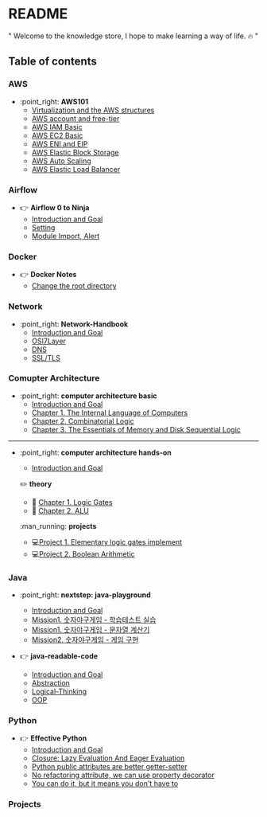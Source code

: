 # README

" Welcome to the knowledge store, I hope to make learning a way of life. :fire: "

## Table of contents

### AWS

* :point\_right: **AWS101**
  * [Virtualization and the AWS structures](aws/aws101/cloud_basic_vm.md)
  * [AWS account and free-tier](aws/aws101/account_freetier.md)
  * [AWS IAM Basic](aws/aws101/iam_basic.md)
  * [AWS EC2 Basic](aws/aws101/ec2/ec2_basic.md)
  * [AWS ENI and EIP](aws/aws101/ec2/eni_eip.md)
  * [AWS Elastic Block Storage](aws/aws101/ec2/ebs.md)
  * [AWS Auto Scaling](aws/aws101/ec2/autoscaling.md)
  * [AWS Elastic Load Balancer](aws/aws101/ec2/elb.md)


### Airflow

* :point_right: **Airflow 0 to Ninja**
  * [Introduction and Goal](airflow/ninja/README.md)
  * [Setting](airflow/ninja/tutorial.md)
  * [Module Import, Alert](airflow/ninja/basic.md)


### Docker

* :point_right: **Docker Notes**
  * [Change the root directory](docker/docker_story/change_root_directory.md)



### Network

* :point\_right: **Network-Handbook**
  * [Introduction and Goal](network/network-handbook/)
  * [OSI7Layer](network/network-handbook/osi7layer.md)
  * [DNS](network/network-handbook/dns.md)
  * [SSL/TLS](network/network-handbook/ssl_tls.md)

### Comupter Architecture

* :point\_right: **computer architecture basic**
  * [Introduction and Goal](comupter-architecture/computer-architecture-scratch/)
  * [Chapter 1. The Internal Language of Computers](comupter-architecture/computer-architecture-scratch/section1.md)
  * [Chapter 2. Combinatorial Logic](comupter-architecture/computer-architecture-scratch/section2.md)
  * [Chapter 3. The Essentials of Memory and Disk Sequential Logic](comupter-architecture/computer-architecture-scratch/section3.md)

***

*   :point\_right: **computer architecture hands-on**

    * [Introduction and Goal](comupter-architecture/computer-architecture-hands-on/)

    :pencil2: **theory**

    * :pencil: [Chapter 1. Logic Gates](comupter-architecture/computer-architecture-hands-on/chapter1.md)
    * :pencil: [Chapter 2. ALU](comupter-architecture/computer-architecture-hands-on/chapter2.md)

    :man\_running: **projects**

    * :computer:[Project 1. Elementary logic gates implement](comupter-architecture/computer-architecture-hands-on/project1.md)
    * :computer:[Project 2. Boolean Arithmetic](comupter-architecture/computer-architecture-hands-on/project2.md)

### Java

* :point\_right: **nextstep: java-playground**
  * [Introduction and Goal](java/nextstep:java-playground/)
  * [Mission1. 숫자야구게임 - 학습테스트 실습](java/nextstep:java-playground/mission1-1.md)
  * [Mission1. 숫자야구게임 - 문자열 계산기](java/nextstep:java-playground/mission1-2.md)
  * [Mission2. 숫자야구게임 - 게임 구현](java/nextstep:java-playground/mission2-1.md)


* :point_right: **java-readable-code**
  * [Introduction and Goal](java/readable-code/README.md)
  * [Abstraction](java/readable-code/abstract.md)
  * [Logical-Thinking](java/readable-code/logical_thinking.md)
  * [OOP](java/readable-code/oop.md)


### Python

* :point_right: **Effective Python**
  * [Introduction and Goal](python/better-python-code51/README.md)
  * [Closure: Lazy Evaluation And Eager Evaluation](python/better-python-code51/lazy_evaluation.md)
  * [Python public attributes are better getter-setter](python/effective-python-2nd/attributes.md)
  * [No refactoring attribute, we can use property decorator](python/effective-python-2nd/property.md)
  * [You can do it, but it means you don't have to](python/better-python-code51/chapter5.md)


### Projects
